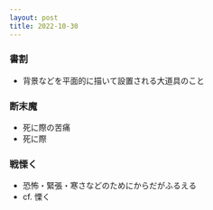 ```yaml
---
layout: post
title: 2022-10-30
---
```


### 書割
- 背景などを平面的に描いて設置される大道具のこと

### 断末魔
- 死に際の苦痛
- 死に際

### 戦慄く
- 恐怖・緊張・寒さなどのためにからだがふるえる
- cf. 慄く


